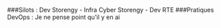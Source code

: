 ###Silots : 
 Dev Storengy - Infra Cyber Storengy - Dev RTE
###Pratiques DevOps :
 Je ne pense point qu'il y en ai